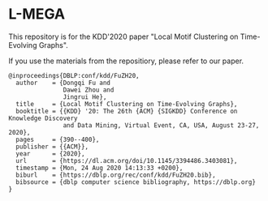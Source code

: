 # L-MEGA
This repository is for the KDD'2020 paper "Local Motif Clustering on Time-Evolving Graphs".

If you use the materials from the repositiory, please refer to our paper.
```
@inproceedings{DBLP:conf/kdd/FuZH20,
  author    = {Dongqi Fu and
               Dawei Zhou and
               Jingrui He},
  title     = {Local Motif Clustering on Time-Evolving Graphs},
  booktitle = {{KDD} '20: The 26th {ACM} {SIGKDD} Conference on Knowledge Discovery
               and Data Mining, Virtual Event, CA, USA, August 23-27, 2020},
  pages     = {390--400},
  publisher = {{ACM}},
  year      = {2020},
  url       = {https://dl.acm.org/doi/10.1145/3394486.3403081},
  timestamp = {Mon, 24 Aug 2020 14:13:33 +0200},
  biburl    = {https://dblp.org/rec/conf/kdd/FuZH20.bib},
  bibsource = {dblp computer science bibliography, https://dblp.org}
}
```
